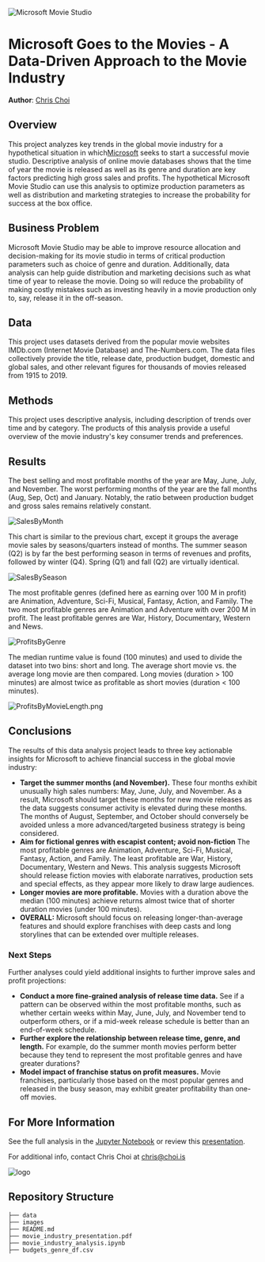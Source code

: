 ![Microsoft Movie Studio](./images/microsoft_logo.png)

# Microsoft Goes to the Movies - A Data-Driven Approach to the Movie Industry

**Author**: [Chris Choi](mailto:chris@choi.is)

## Overview

This project analyzes key trends in the global movie industry for a hypothetical situation in which[Microsoft](https://www.microsoft.com) seeks to start a successful movie studio. Descriptive analysis of online movie databases shows that the time of year the movie is released as well as its genre and duration are key factors predicting high gross sales and profits. The hypothetical Microsoft Movie Studio can use this analysis to optimize production parameters as well as distribution and marketing strategies to increase the probability for success at the box office.

## Business Problem

Microsoft Movie Studio may be able to improve resource allocation and decision-making for its movie studio in terms of critical production parameters such as choice of genre and duration. Additionally, data analysis can help guide distribution and marketing decisions such as what time of year to release the movie. Doing so will reduce the probability of making costly mistakes such as investing heavily in a movie production only to, say, release it in the off-season. 

## Data

This project uses datasets derived from the popular movie websites IMDb.com (Internet Movie Database) and The-Numbers.com. The data files collectively provide the title, release date, production budget, domestic and global sales, and other relevant figures for thousands of movies released from 1915 to 2019.

## Methods

This project uses descriptive analysis, including description of trends over time and by category. The products of this analysis provide a useful overview of the movie industry's key consumer trends and preferences. 

## Results

The best selling and most profitable months of the year are May, June, July, and November. The worst performing months of the year are the fall months (Aug, Sep, Oct) and January. Notably, the ratio between production budget and gross sales remains relatively constant.

![SalesByMonth](./images/SalesByMonth.png)

This chart is similar to the previous chart, except it groups the average movie sales by seasons/quarters instead of months. The summer season (Q2) is by far the best performing season in terms of revenues and profits, followed by winter (Q4). Spring (Q1) and fall (Q2) are virtually identical.

![SalesBySeason](./images/SalesBySeason.png)

The most profitable genres (defined here as earning over 100 M in profit) are Animation, Adventure, Sci-Fi, Musical, Fantasy, Action, and Family. The two most profitable genres are Animation and Adventure with over 200 M in profit. The least profitable genres are War, History, Documentary, Western and News.

![ProfitsByGenre](./images/ProfitsByGenre.png)

The median runtime value is found (100 minutes) and used to divide the dataset into two bins: short and long. The average short movie vs. the average long movie are then compared. Long movies (duration > 100 minutes) are almost twice as profitable as short movies (duration < 100 minutes). 

![ProfitsByMovieLength.png](./images/ProfitsByMovieLength.png)

## Conclusions

The results of this data analysis project leads to three key actionable insights for Microsoft to achieve financial success in the global movie industry:

- **Target the summer months (and November).** These four months exhibit unusually high sales numbers: May, June, July, and November. As a result, Microsoft should target these months for new movie releases as the data suggests consumer activity is elevated during these months. The months of August, September, and October should conversely be avoided unless a more advanced/targeted business strategy is being considered.
- **Aim for fictional genres with escapist content; avoid non-fiction** The most profitable genres are Animation, Adventure, Sci-Fi, Musical, Fantasy, Action, and Family. The least profitable are War, History, Documentary, Western and News. This analysis suggests Microsoft should release fiction movies with elaborate narratives, production sets and special effects, as they appear more likely to draw large audiences.
- **Longer movies are more profitable.** Movies with a duration above the median (100 minutes) achieve returns almost twice that of shorter duration movies (under 100 minutes).
- **OVERALL:** Microsoft should focus on releasing longer-than-average features and should explore franchises with deep casts and long storylines that can be extended over multiple releases. 

### Next Steps

Further analyses could yield additional insights to further improve sales and profit projections:

- **Conduct a more fine-grained analysis of release time data.** See if a pattern can be observed within the most profitable months, such as whether certain weeks within May, June, July, and November tend to outperform others, or if a mid-week release schedule is better than an end-of-week schedule.
- **Further explore the relationship between release time, genre, and length.** For example, do the summer month movies perform better because they tend to represent the most profitable genres and have greater durations? 
- **Model impact of franchise status on profit measures.** Movie franchises, particularly those based on the most popular genres and released in the busy season, may exhibit greater profitability than one-off movies.

## For More Information

See the full analysis in the [Jupyter Notebook](./movie_industry_analysis.ipynb) or review this [presentation](./movie_industry_presentation.pdf).

For additional info, contact Chris Choi at [chris@choi.is](mailto:chris@choi.is)

![logo](./images/microsoft_logo.jpg)

## Repository Structure

```
├── data
├── images
├── README.md
├── movie_industry_presentation.pdf
├── movie_industry_analysis.ipynb
├── budgets_genre_df.csv
```